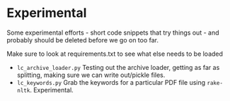 # Experimental

Some experimental efforts - short code snippets that try things out - and probably should be deleted before we go on too far.

Make sure to look at requirements.txt to see what else needs to be loaded

* `lc_archive_loader.py` Testing out the archive loader, getting as far as splitting, making sure we can write out/pickle files.
* `lc_keywords.py` Grab the keywords for a particular PDF file using `rake-nltk`. Experimental.